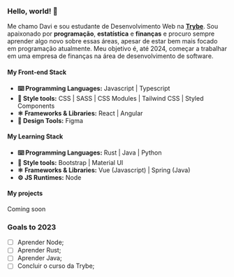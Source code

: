 ### Hello, world! 👋
Me chamo Davi e sou estudante de Desenvolvimento Web na **[Trybe](https://www.betrybe.com/)**. Sou apaixonado por **programação**, **estatística** e **finanças** e procuro sempre aprender algo novo sobre essas áreas, apesar de estar bem mais focado em programação atualmente. Meu objetivo é, até 2024, começar a trabalhar em uma empresa de finanças na área de desenvolvimento de software.

#### My Front-end Stack

- **⌨️ Programming Languages:** Javascript | Typescript
- **💅 Style tools:** CSS | SASS | CSS Modules | Tailwind CSS | Styled Components
- **⚛️ Frameworks & Libraries:** React | Angular
- **📏 Design Tools:** Figma

#### My Learning Stack

- **⌨️ Programming Languages:** Rust | Java | Python
- **💅 Style tools:** Bootstrap | Material UI
- **⚛️ Frameworks & Libraries:** Vue (Javascript) | Spring (Java)
- **⚙️ JS Runtimes:** Node

#### My projects
Coming soon

### Goals to 2023

- [ ] Aprender Node;
- [ ] Aprender Rust;
- [ ] Aprender Java;
- [ ] Concluir o curso da Trybe;
